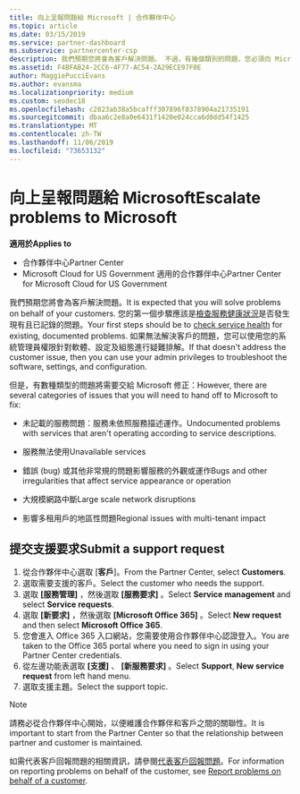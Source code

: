 ```yaml
---
title: 向上呈報問題給 Microsoft | 合作夥伴中心
ms.topic: article
ms.date: 03/15/2019
ms.service: partner-dashboard
ms.subservice: partnercenter-csp
description: 我們預期您將會為客戶解決問題。 不過，有幾個類別的問題，您必須向 Microsoft 遞交才能修正。
ms.assetid: F4BFAB24-2CC6-4F77-AC54-2A29ECE97F0E
author: MaggiePucciEvans
ms.author: evansma
ms.localizationpriority: medium
ms.custom: seodec18
ms.openlocfilehash: c2823ab38a5bcafff307896f8378904a21735191
ms.sourcegitcommit: dbaa6c2e8a0e6431f1420e024cca6d0dd54f1425
ms.translationtype: MT
ms.contentlocale: zh-TW
ms.lasthandoff: 11/06/2019
ms.locfileid: "73653132"
---
```

# <a name="escalate-problems-to-microsoft"></a><span data-ttu-id="a2e47-104">向上呈報問題給 Microsoft</span><span class="sxs-lookup"><span data-stu-id="a2e47-104">Escalate problems to Microsoft</span></span>

<span data-ttu-id="a2e47-105">**適用於**</span><span class="sxs-lookup"><span data-stu-id="a2e47-105">**Applies to**</span></span>

-  <span data-ttu-id="a2e47-106">合作夥伴中心</span><span class="sxs-lookup"><span data-stu-id="a2e47-106">Partner Center</span></span>
-  <span data-ttu-id="a2e47-107">Microsoft Cloud for US Government 適用的合作夥伴中心</span><span class="sxs-lookup"><span data-stu-id="a2e47-107">Partner Center for Microsoft Cloud for US Government</span></span>


<span data-ttu-id="a2e47-108">我們預期您將會為客戶解決問題。</span><span class="sxs-lookup"><span data-stu-id="a2e47-108">It is expected that you will solve problems on behalf of your customers.</span></span> <span data-ttu-id="a2e47-109">您的第一個步驟應該是[檢查服務健康狀況](check-service-health.md)是否發生現有且已記錄的問題。</span><span class="sxs-lookup"><span data-stu-id="a2e47-109">Your first steps should be to [check service health](check-service-health.md) for existing, documented problems.</span></span> <span data-ttu-id="a2e47-110">如果無法解決客戶的問題，您可以使用您的系統管理員權限針對軟體、設定及組態進行疑難排解。</span><span class="sxs-lookup"><span data-stu-id="a2e47-110">If that doesn't address the customer issue, then you can use your admin privileges to troubleshoot the software, settings, and configuration.</span></span>

<span data-ttu-id="a2e47-111">但是，有數種類型的問題將需要交給 Microsoft 修正：</span><span class="sxs-lookup"><span data-stu-id="a2e47-111">However, there are several categories of issues that you will need to hand off to Microsoft to fix:</span></span>

-   <span data-ttu-id="a2e47-112">未記載的服務問題：服務未依照服務描述運作。</span><span class="sxs-lookup"><span data-stu-id="a2e47-112">Undocumented problems with services that aren't operating according to service descriptions.</span></span>

-   <span data-ttu-id="a2e47-113">服務無法使用</span><span class="sxs-lookup"><span data-stu-id="a2e47-113">Unavailable services</span></span>

-   <span data-ttu-id="a2e47-114">錯誤 (bug) 或其他非常規的問題影響服務的外觀或運作</span><span class="sxs-lookup"><span data-stu-id="a2e47-114">Bugs and other irregularities that affect service appearance or operation</span></span>

-   <span data-ttu-id="a2e47-115">大規模網路中斷</span><span class="sxs-lookup"><span data-stu-id="a2e47-115">Large scale network disruptions</span></span>

-   <span data-ttu-id="a2e47-116">影響多租用戶的地區性問題</span><span class="sxs-lookup"><span data-stu-id="a2e47-116">Regional issues with multi-tenant impact</span></span>

## <a name="submit-a-support-request"></a><span data-ttu-id="a2e47-117">提交支援要求</span><span class="sxs-lookup"><span data-stu-id="a2e47-117">Submit a support request</span></span>

1. <span data-ttu-id="a2e47-118">從合作夥伴中心選取 [**客戶**]。</span><span class="sxs-lookup"><span data-stu-id="a2e47-118">From the Partner Center, select **Customers**.</span></span>
2. <span data-ttu-id="a2e47-119">選取需要支援的客戶。</span><span class="sxs-lookup"><span data-stu-id="a2e47-119">Select the customer who needs the support.</span></span>
3. <span data-ttu-id="a2e47-120">選取 **\[服務管理\]** ，然後選取 **\[服務要求\]** 。</span><span class="sxs-lookup"><span data-stu-id="a2e47-120">Select **Service management** and select **Service requests**.</span></span>
4. <span data-ttu-id="a2e47-121">選取 **\[新要求\]** ，然後選取 **\[Microsoft Office 365\]** 。</span><span class="sxs-lookup"><span data-stu-id="a2e47-121">Select **New request** and then select **Microsoft Office 365**.</span></span>
5. <span data-ttu-id="a2e47-122">您會進入 Office 365 入口網站，您需要使用合作夥伴中心認證登入。</span><span class="sxs-lookup"><span data-stu-id="a2e47-122">You are taken to the Office 365 portal where you need to sign in using your Partner Center credentials.</span></span>
6. <span data-ttu-id="a2e47-123">從左邊功能表選取 **\[支援\]** 、 **\[新服務要求\]** 。</span><span class="sxs-lookup"><span data-stu-id="a2e47-123">Select **Support**, **New service request** from left hand menu.</span></span>
7. <span data-ttu-id="a2e47-124">選取支援主題。</span><span class="sxs-lookup"><span data-stu-id="a2e47-124">Select the support topic.</span></span>

>[!NOTE]
><span data-ttu-id="a2e47-125">請務必從合作夥伴中心開始，以便維護合作夥伴和客戶之間的關聯性。</span><span class="sxs-lookup"><span data-stu-id="a2e47-125">It is important to start from the Partner Center so that the relationship between partner and customer is maintained.</span></span> 


<span data-ttu-id="a2e47-126">如需代表客戶回報問題的相關資訊，請參閱[代表客戶回報問題](report-problems-on-behalf-of-a-customer.md)。</span><span class="sxs-lookup"><span data-stu-id="a2e47-126">For information on reporting problems on behalf of the customer, see [Report problems on behalf of a customer](report-problems-on-behalf-of-a-customer.md).</span></span>

 

 



